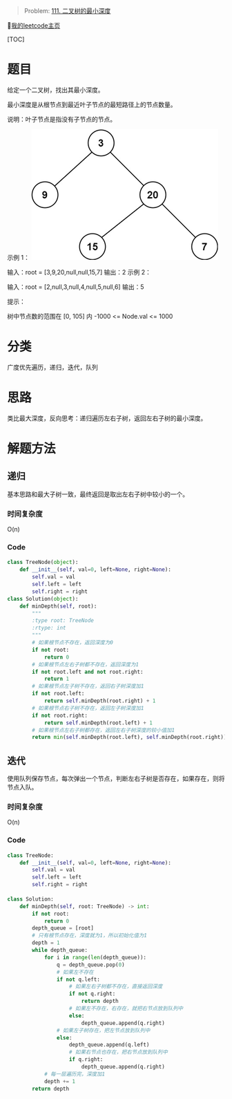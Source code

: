 > Problem: [111. 二叉树的最小深度](https://leetcode.cn/problems/minimum-depth-of-binary-tree/description/)

🐷[我的leetcode主页](https://leetcode.cn/u/qui22ical-gagariny8t/)

[TOC]

# 题目
给定一个二叉树，找出其最小深度。

最小深度是从根节点到最近叶子节点的最短路径上的节点数量。

说明：叶子节点是指没有子节点的节点。

示例 1：
![img_3.png](img_3.png)

输入：root = [3,9,20,null,null,15,7]
输出：2
示例 2：

输入：root = [2,null,3,null,4,null,5,null,6]
输出：5
 

提示：

树中节点数的范围在 [0, 105] 内
-1000 <= Node.val <= 1000

# 分类
广度优先遍历，递归，迭代，队列

# 思路
类比最大深度，反向思考：递归遍历左右子树，返回左右子树的最小深度。

# 解题方法

## 递归
基本思路和最大子树一致，最终返回是取出左右子树中较小的一个。
### 时间复杂度
O(n)
### Code
```python
class TreeNode(object):
    def __init__(self, val=0, left=None, right=None):
        self.val = val
        self.left = left
        self.right = right
class Solution(object):
    def minDepth(self, root):
        """
        :type root: TreeNode
        :rtype: int
        """
        # 如果根节点不存在，返回深度为0
        if not root:
            return 0
        # 如果根节点左右子树都不存在，返回深度为1
        if not root.left and not root.right:
            return 1
        # 如果根节点左子树不存在，返回右子树深度加1
        if not root.left:
            return self.minDepth(root.right) + 1
        # 如果根节点右子树不存在，返回左子树深度加1
        if not root.right:
            return self.minDepth(root.left) + 1
        # 如果根节点左右子树都存在，返回左右子树深度的较小值加1
        return min(self.minDepth(root.left), self.minDepth(root.right)) + 1
```
## 迭代
使用队列保存节点，每次弹出一个节点，判断左右子树是否存在，如果存在，则将节点入队。
### 时间复杂度
O(n)
### Code
```python
class TreeNode:
    def __init__(self, val=0, left=None, right=None):
        self.val = val
        self.left = left
        self.right = right
        
class Solution:
    def minDepth(self, root: TreeNode) -> int:
        if not root:
            return 0
        depth_queue = [root]
        # 只有根节点存在，深度就为1，所以初始化值为1
        depth = 1
        while depth_queue:
            for i in range(len(depth_queue)):
                q = depth_queue.pop(0)
                # 如果左不存在
                if not q.left:
                    # 如果左右子树都不存在，直接返回深度
                    if not q.right:
                        return depth
                    # 如果左不存在，右存在，就把右节点放到队列中
                    else:
                        depth_queue.append(q.right)
                # 如果左子树存在，把左节点放到队列中
                else:
                    depth_queue.append(q.left)
                    # 如果右节点也存在，把右节点放到队列中
                    if q.right:
                        depth_queue.append(q.right)
            # 每一层遍历完，深度加1
            depth += 1
        return depth
```
